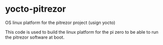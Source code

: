 # yocto-pitrezor
OS linux platform for the pitrezor project (usign yocto)

This code is used to build the linux platform for the pi zero to be able to run the pitrezor software at boot.
